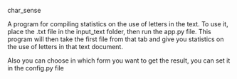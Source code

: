 char_sense

A program for compiling statistics on the use of letters in the text.
To use it, place the .txt file in the input_text folder, then run the app.py file.
This program will then take the first file from that tab and give you statistics on the use of letters in that text document.

Also you can choose in which form you want to get the result, you can set it in the config.py file